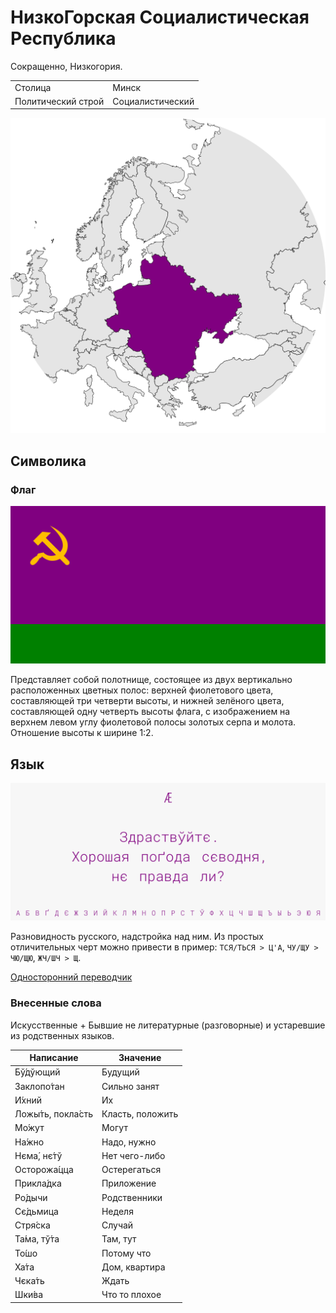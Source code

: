 # НизкоГорская Социалистическая Республика

Сокращенно, Низкогория.

|                   |                     |
|-------------------|---------------------|
|Столица            |Минск                |
|Политический строй |Социалистический     |

![На карте](https://raw.githubusercontent.com/sziberov/Nizkogoria/master/Map.png)

## Символика

### Флаг
![Флаг](https://raw.githubusercontent.com/sziberov/Nizkogoria/master/Flag.png)

Представляет собой полотнище, состоящее из двух вертикально расположенных цветных полос: верхней фиолетового цвета, составляющей три четверти высоты, и нижней зелёного цвета, составляющей одну четверть высоты флага, с изображением на верхнем левом углу фиолетовой полосы золотых серпа и молота. Отношение высоты к ширине 1:2.

## Язык
![Язык](https://raw.githubusercontent.com/sziberov/Nizkogoria/master/Language.png)

Разновидность русского, надстройка над ним. Из простых отличительных черт можно привести в пример: `ТСЯ/ТЬСЯ > Ц'А`, `ЧУ/ЩУ > ЧЮ/ЩЮ`, `ЖЧ/ШЧ > Щ`.

[Односторонний переводчик](https://sziberov.github.io/Nizkogoria/Translator.html)

### Внесенные слова
Искусственные + Бывшие не литературные (разговорные) и устаревшие из родственных языков.

| Написание        | Значение          |
| ---------------- | ----------------- |
| Бў́дўющий         | Будущий           |
| Заклопо́тан       | Сильно занят      |
| И́хний            | Их                |
| Ложы́ть, покла́сть | Класть, положить  |
| Мо́жут            | Могут             |
| На́жно            | Надо, нужно       |
| Нєма́, нє́тў       | Нет чего-либо     |
| Осторожа́цца      | Остерегаться      |
| Прикла́дка        | Приложение        |
| Ро́дычи           | Родственники      |
| Сє́дьмица         | Неделя            |
| Стря́ска          | Случай            |
| Та́ма, тў́та       | Там, тут          |
| То́шо             | Потому что        |
| Ха́та             | Дом, квартира     |
| Чєка́ть           | Ждать             |
| Шки́ва            | Что то плохое     |
